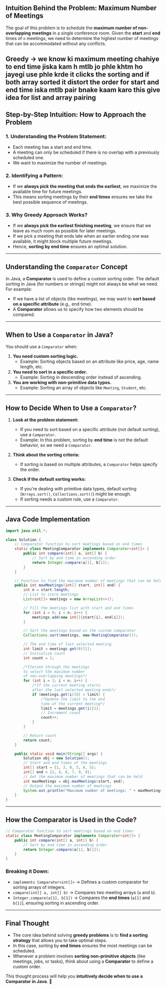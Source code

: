## **Intuition Behind the Problem: Maximum Number of Meetings**
The goal of this problem is to schedule the **maximum number of non-overlapping meetings** in a single conference room. Given the **start** and **end** times of `n` meetings, we need to determine the highest number of meetings that can be accommodated without any conflicts.


**Greedy** -> we know ki maximum meeting chahiye to end time jiska kam h mtlb jo phle khtm ho jayegi use phle krde it clicks the sorting and if both array sorted it distort the order for start and end time iska mtlb pair bnake kaam karo this give idea for list and array pairing
---

## **Step-by-Step Intuition: How to Approach the Problem**
### 1. **Understanding the Problem Statement:**
- Each meeting has a start and end time.
- A meeting can only be scheduled if there is no overlap with a previously scheduled one.
- We want to maximize the number of meetings.

### 2. **Identifying a Pattern:**
- If we **always pick the meeting that ends the earliest**, we maximize the available time for future meetings.
- This means sorting meetings by their **end times** ensures we take the best possible sequence of meetings.

### 3. **Why Greedy Approach Works?**
- If we **always pick the earliest finishing meeting**, we ensure that we leave as much room as possible for later meetings.
- If we pick a meeting that ends late when an earlier ending one was available, it might block multiple future meetings.
- Hence, **sorting by end time** ensures an optimal solution.

---

## **Understanding the `Comparator` Concept**
In Java, a **Comparator** is used to define a custom sorting order. The default sorting in Java (for numbers or strings) might not always be what we need. For example:
- If we have a list of objects (like meetings), we may want to **sort based on a specific attribute** (e.g., end time).
- A **Comparator** allows us to specify how two elements should be compared.

---

## **When to Use a `Comparator` in Java?**
You should use a `Comparator` when:
1. **You need custom sorting logic.**
   - Example: Sorting objects based on an attribute like price, age, name length, etc.
2. **You need to sort in a specific order.**
   - Example: Sorting in descending order instead of ascending.
3. **You are working with non-primitive data types.**
   - Example: Sorting an array of objects like `Meeting`, `Student`, etc.

---

## **How to Decide When to Use a `Comparator`?**
1. **Look at the problem statement:**
   - If you need to sort based on a specific attribute (not default sorting), use a `Comparator`.
   - Example: In this problem, sorting by **end time** is not the default behavior, so we need a `Comparator`.

2. **Think about the sorting criteria:**
   - If sorting is based on multiple attributes, a `Comparator` helps specify the order.

3. **Check if the default sorting works:**
   - If you're dealing with primitive data types, default sorting (`Arrays.sort()`, `Collections.sort()`) might be enough.
   - If sorting needs a custom rule, use a `Comparator`.

---

## **Java Code Implementation**
```java
import java.util.*;

class Solution {
    // Comparator function to sort meetings based on end times
    static class MeetingComparator implements Comparator<int[]> {
        public int compare(int[] a, int[] b) {
            // Sort by end time in ascending order
            return Integer.compare(a[1], b[1]);
        }
    }

    // Function to find the maximum number of meetings that can be held
    public int maxMeetings(int[] start, int[] end) {
        int n = start.length;
        // List to store meetings
        List<int[]> meetings = new ArrayList<>();

        // Fill the meetings list with start and end times
        for (int i = 0; i < n; i++) {
            meetings.add(new int[]{start[i], end[i]});
        }

        // Sort the meetings based on the custom comparator
        Collections.sort(meetings, new MeetingComparator());

        // The end time of last selected meeting
        int limit = meetings.get(0)[1];
        // Initialize count
        int count = 1;

        /*Iterate through the meetings
        to select the maximum number
        of non-overlapping meetings*/
        for (int i = 1; i < n; i++) {
            /*If the current meeting starts
            after the last selected meeting ends*/
            if (meetings.get(i)[0] > limit) {
                /*Update the limit to the end
                time of the current meeting*/
                limit = meetings.get(i)[1];
                // Increment count
                count++;
            }
        }

        // Return count
        return count;
    }

    public static void main(String[] args) {
        Solution obj = new Solution();
        // Start and end times of the meetings
        int[] start = {1, 3, 0, 5, 8, 5};
        int[] end = {2, 4, 6, 7, 9, 9};
        // Get the maximum number of meetings that can be held
        int maxMeetings = obj.maxMeetings(start, end);
        // Output the maximum number of meetings
        System.out.println("Maximum number of meetings: " + maxMeetings);
    }
}
```

---

## **How the Comparator is Used in the Code?**
```java
// Comparator function to sort meetings based on end times
static class MeetingComparator implements Comparator<int[]> {
    public int compare(int[] a, int[] b) {
        // Sort by end time in ascending order
        return Integer.compare(a[1], b[1]);
    }
}
```
### **Breaking it Down:**
- `implements Comparator<int[]>` → Defines a custom comparator for sorting arrays of integers.
- `compare(int[] a, int[] b)` → Compares two meeting arrays (`a` and `b`).
- `Integer.compare(a[1], b[1])` → Compares the **end times** (`a[1]` and `b[1]`), ensuring sorting in ascending order.

---

## **Final Thought**
- The core idea behind solving **greedy problems** is to **find a sorting strategy** that allows you to take optimal steps.
- In this case, sorting by **end times** ensures the most meetings can be scheduled.
- Whenever a problem involves **sorting non-primitive objects** (like meetings, jobs, or tasks), think about using a **Comparator** to define a custom order.

This thought process will help you **intuitively decide when to use a Comparator in Java**. 🚀
